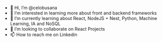 - 👋 Hi, I’m @celobusana
- 👀 I’m interested in learning more about front and backend frameworks 
- 🌱 I’m currently learning about React, NodeJS + Nest, Python, Machine Learning, IA and NoSQL
- 💞️ I’m looking to collaborate on React Projects
- 📫 How to reach me on Linkedin

<!---
celobusana/celobusana is a ✨ special ✨ repository because its `README.md` (this file) appears on your GitHub profile.
You can click the Preview link to take a look at your changes.
--->
